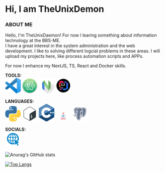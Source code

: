 # Hi, I am TheUnixDemon

### ABOUT ME

<p>
Hello, I'm TheUnixDaemon! For now I learing something about information technology at the BBS-ME.<br>
I have a great interest in the system administration and the web development. I like to solving different logcial problems in these areas. I will upload my projects here, like process automation scripts and APPs.
</p>
<p>
For now I enhance my NextJS, TS, React and Docker skills.
</p>

**TOOLS:** <br>
<img src="img/vs_code.png" alt="VS Code" width="50"/>
<img src="img/atom-logo.png" alt="Atom" width="50"/>
<img src="img/nvim.png" alt="Nvim" width="50"/>
<img src="img/intelliJ.png" alt="IntelliJ" width="50"/>

**LANGUAGES:** <br>
<img src="img/python-logo.png" alt="Python" width="50"/>
<img src="img/shell.png" alt="ShellScript" width="50"/>
<img src="img/c-logo.png" alt="C++" width="50"/>
<img src="img/java.jpg" alt=Java width="50"/>
<img src="img/postgresql-inc-logo.png" alt="PostgreSQL/SQL" width="50"/>

**SOCIALS:** <br>
<a href="mailto:luca.henschel@bbs-me.org" rel="test"><img src="img/web.png" width="50" /></a>

![Anurag's GitHub stats](https://github-readme-stats.vercel.app/api?username=TheUnixDemon&show_icons=true&theme=dark)

[![Top Langs](https://github-readme-stats.vercel.app/api/top-langs/?username=TheUnixDemon&layout=compact)](https://github.com/anuraghazra/github-readme-stats)

<!-- https://brandslogos.com/ -->

